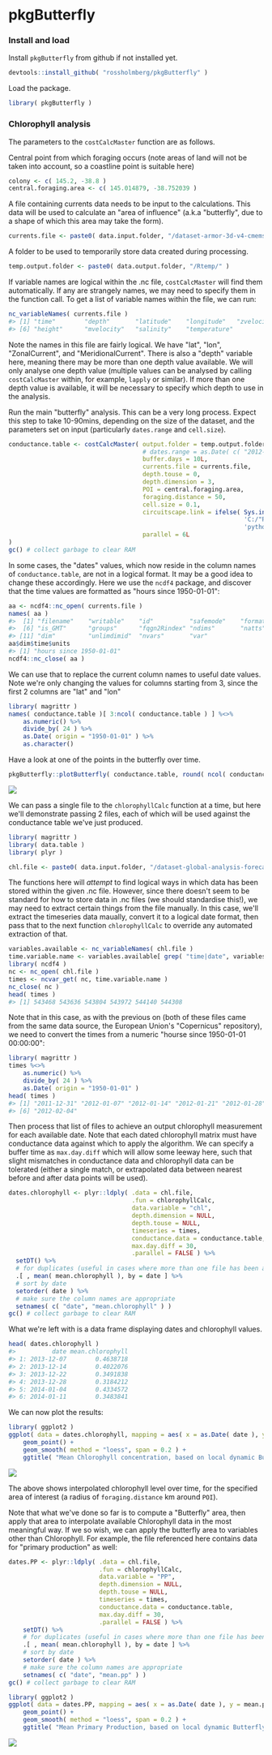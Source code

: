 <!-- Do not edit README.md directly, edit README.Rmd instead and re-knit before commit -->
pkgButterfly
============

### Install and load

Install `pkgButterfly` from github if not installed yet.

``` r
devtools::install_github( "rossholmberg/pkgButterfly" )
```

Load the package.

``` r
library( pkgButterfly )
```

### Chlorophyll analysis

The parameters to the `costCalcMaster` function are as follows.

Central point from which foraging occurs (note areas of land will not be taken into account, so a coastline point is suitable here)

``` r
colony <- c( 145.2, -38.8 )
central.foraging.area <- c( 145.014879, -38.752039 )
```

A file containing currents data needs to be input to the calculations. This data will be used to calculate an "area of influence" (a.k.a "butterfly", due to a shape of which this area may take the form).

``` r
currents.file <- paste0( data.input.folder, "/dataset-armor-3d-v4-cmems-v2_1486508039772.nc" )
```

A folder to be used to temporarily store data created during processing.

``` r
temp.output.folder <- paste0( data.output.folder, "/Rtemp/" )
```

If variable names are logical within the .nc file, `costCalcMaster` will find them automatically. If any are strangely names, we may need to specify them in the function call. To get a list of variable names within the file, we can run:

``` r
nc_variableNames( currents.file )
#> [1] "time"        "depth"       "latitude"    "longitude"   "zvelocity"  
#> [6] "height"      "mvelocity"   "salinity"    "temperature"
```

Note the names in this file are fairly logical. We have "lat", "lon", "ZonalCurrent", and "MeridionalCurrent". There is also a "depth" variable here, meaning there may be more than one depth value available. We will only analyse one depth value (multiple values can be analysed by calling `costCalcMaster` within, for example, `lapply` or similar). If more than one depth value is available, it will be necessary to specify which depth to use in the analysis.

Run the main "butterfly" analysis. This can be a very long process. Expect this step to take 10-90mins, depending on the size of the dataset, and the parameters set on input (particularly `dates.range` and `cell.size`).

``` r
conductance.table <- costCalcMaster( output.folder = temp.output.folder,
                                     # dates.range = as.Date( c( "2012-01-01", "2012-08-30" ) ), # uncomment to limit dataset
                                     buffer.days = 10L,
                                     currents.file = currents.file,
                                     depth.touse = 0,
                                     depth.dimension = 3,
                                     POI = central.foraging.area,
                                     foraging.distance = 50,
                                     cell.size = 0.1,
                                     circuitscape.link = ifelse( Sys.info()['sysname'] == "Windows",
                                                                 'C:/"Program Files"/Circuitscape/cs_run.exe',
                                                                 'python2.7' ),
                                     parallel = 6L
)
gc() # collect garbage to clear RAM
```

In some cases, the "dates" values, which now reside in the column names of `conductance.table`, are not in a logical format. It may be a good idea to change these accordingly. Here we use the `ncdf4` package, and discover that the time values are formatted as "hours since 1950-01-01":

``` r
aa <- ncdf4::nc_open( currents.file )
names( aa )
#>  [1] "filename"    "writable"    "id"          "safemode"    "format"     
#>  [6] "is_GMT"      "groups"      "fqgn2Rindex" "ndims"       "natts"      
#> [11] "dim"         "unlimdimid"  "nvars"       "var"
aa$dim$time$units
#> [1] "hours since 1950-01-01"
ncdf4::nc_close( aa )
```

We can use that to replace the current column names to useful date values. Note we're only changing the values for columns starting from 3, since the first 2 columns are "lat" and "lon"

``` r
library( magrittr )
names( conductance.table )[ 3:ncol( conductance.table ) ] %<>%
    as.numeric() %>%
    divide_by( 24 ) %>%
    as.Date( origin = "1950-01-01" ) %>%
    as.character()
```

Have a look at one of the points in the butterfly over time.

``` r
pkgButterfly::plotButterfly( conductance.table, round( ncol( conductance.table ) - 2L ) * 0.5 )
```

![](READMEfigs/plotButterfly-1.png)

We can pass a single file to the `chlorophyllCalc` function at a time, but here we'll demonstrate passing 2 files, each of which will be used against the conductance table we've just produced.

``` r
library( magrittr )
library( data.table )
library( plyr )

chl.file <- paste0( data.input.folder, "/dataset-global-analysis-forecast-bio-001-014_1486686773262.nc" )
```

The functions here will *attempt* to find logical ways in which data has been stored within the given .nc file. However, since there doesn't seem to be standard for how to store data in .nc files (we should standardise this!), we may need to extract certain things from the file manually. In this case, we'll extract the timeseries data maually, convert it to a logical date format, then pass that to the next function `chlorophyllCalc` to override any automated extraction of that.

``` r
variables.available <- nc_variableNames( chl.file )
time.variable.name <- variables.available[ grep( "time|date", variables.available ) ]
library( ncdf4 )
nc <- nc_open( chl.file )
times <- ncvar_get( nc, time.variable.name )
nc_close( nc )
head( times )
#> [1] 543468 543636 543804 543972 544140 544308
```

Note that in this case, as with the previous on (both of these files came from the same data source, the European Union's "Copernicus" repository), we need to convert the times from a numeric "hourse since 1950-01-01 00:00:00":

``` r
library( magrittr )
times %<>%
    as.numeric() %>%
    divide_by( 24 ) %>%
    as.Date( origin = "1950-01-01" )
head( times )
#> [1] "2011-12-31" "2012-01-07" "2012-01-14" "2012-01-21" "2012-01-28"
#> [6] "2012-02-04"
```

Then process that list of files to achieve an output chlorophyll measurement for each available date. Note that each dated chlorophyll matrix must have conductance data against which to apply the algorithm. We can specify a buffer time as `max.day.diff` which will allow some leeway here, such that slight mismatches in conductance data and chlorophyll data can be tolerated (either a single match, or extrapolated data between nearest before and after data points will be used).

``` r
dates.chlorophyll <- plyr::ldply( .data = chl.file,
                                  .fun = chlorophyllCalc,
                                  data.variable = "chl",
                                  depth.dimension = NULL,
                                  depth.touse = NULL,
                                  timeseries = times,
                                  conductance.data = conductance.table,
                                  max.day.diff = 30,
                                  .parallel = FALSE ) %>%
  setDT() %>%
  # for duplicates (useful in cases where more than one file has been analysed) take an average
  .[ , mean( mean.chlorophyll ), by = date ] %>%
  # sort by date
  setorder( date ) %>%
  # make sure the column names are appropriate
  setnames( c( "date", "mean.chlorophyll" ) )
gc() # collect garbage to clear RAM
```

What we're left with is a data frame displaying dates and chlorophyll values.

``` r
head( dates.chlorophyll )
#>          date mean.chlorophyll
#> 1: 2013-12-07        0.4638718
#> 2: 2013-12-14        0.4022076
#> 3: 2013-12-22        0.3491838
#> 4: 2013-12-28        0.3184212
#> 5: 2014-01-04        0.4334572
#> 6: 2014-01-11        0.3483841
```

We can now plot the results:

``` r
library( ggplot2 )
ggplot( data = dates.chlorophyll, mapping = aes( x = as.Date( date ), y = mean.chlorophyll ) ) +
    geom_point() +
    geom_smooth( method = "loess", span = 0.2 ) +
    ggtitle( "Mean Chlorophyll concentration, based on local dynamic Butterfly" )
```

![](READMEfigs/plotChlorophyll-1.png)

The above shows interpolated chlorophyll level over time, for the specified area of interest (a radius of `foraging.distance` km around `POI`).

Note that what we've done so far is to compute a "Butterfly" area, then apply that area to interpolate available Chlorophyll data in the most meaningful way. If we so wish, we can apply the butterfly area to variables other than Chlorophyll. For example, the file referenced here contains data for "primary production" as well:

``` r
dates.PP <- plyr::ldply( .data = chl.file,
                         .fun = chlorophyllCalc,
                         data.variable = "PP",
                         depth.dimension = NULL,
                         depth.touse = NULL,
                         timeseries = times,
                         conductance.data = conductance.table,
                         max.day.diff = 30,
                         .parallel = FALSE ) %>%
    setDT() %>%
    # for duplicates (useful in cases where more than one file has been analysed) take an average
    .[ , mean( mean.chlorophyll ), by = date ] %>%
    # sort by date
    setorder( date ) %>%
    # make sure the column names are appropriate
    setnames( c( "date", "mean.pp" ) )
gc() # collect garbage to clear RAM
```

``` r
library( ggplot2 )
ggplot( data = dates.PP, mapping = aes( x = as.Date( date ), y = mean.pp ) ) +
    geom_point() +
    geom_smooth( method = "loess", span = 0.2 ) +
    ggtitle( "Mean Primary Production, based on local dynamic Butterfly" )
```

![](READMEfigs/plotPrimaryProduction-1.png)
